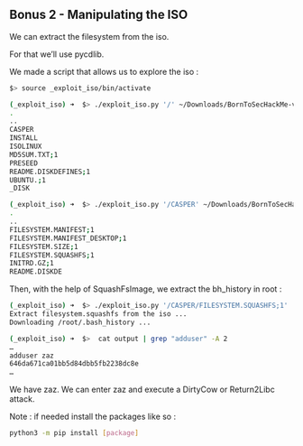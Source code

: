 ## Bonus 2 - Manipulating the ISO

We can extract the filesystem from the iso.

For that we’ll use pycdlib.

We made a script that allows us to explore the iso :

```bash
$> source _exploit_iso/bin/activate

(_exploit_iso) ➜  $> ./exploit_iso.py '/' ~/Downloads/BornToSecHackMe-v1.1.iso
.
..
CASPER
INSTALL
ISOLINUX
MD5SUM.TXT;1
PRESEED
README.DISKDEFINES;1
UBUNTU.;1
_DISK

(_exploit_iso) ➜  $> ./exploit_iso.py '/CASPER' ~/Downloads/BornToSecHackMe-v1.1.iso
.
..
FILESYSTEM.MANIFEST;1
FILESYSTEM.MANIFEST_DESKTOP;1
FILESYSTEM.SIZE;1
FILESYSTEM.SQUASHFS;1
INITRD.GZ;1
README.DISKDE
```

Then, with the help of SquashFsImage, we extract the bh_history in root :

```bash
(_exploit_iso) ➜  $> ./exploit_iso.py '/CASPER/FILESYSTEM.SQUASHFS;1' '/root/.bash_history' ~/Downloads/BornToSecHackMe-v1.1.iso
Extract filesystem.squashfs from the iso ...
Downloading /root/.bash_history ...

(_exploit_iso) ➜  $>  cat output | grep "adduser" -A 2
…
adduser zaz
646da671ca01bb5d84dbb5fb2238dc8e
…
```

We have zaz. We can enter zaz and execute a DirtyCow or Return2Libc attack.

Note : if needed install the packages like so :
```bash
python3 -m pip install [package]
```

